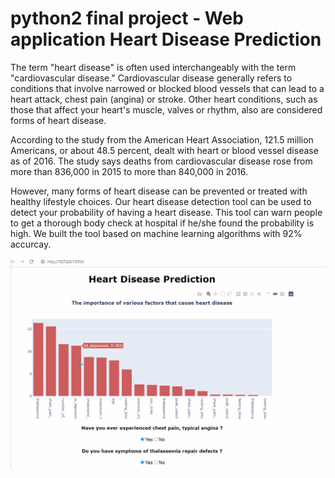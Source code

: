 # python2 final project - Web application Heart Disease Prediction
The term "heart disease" is often used interchangeably with the term "cardiovascular disease." Cardiovascular disease generally refers to conditions that involve narrowed or blocked blood vessels that can lead to a heart attack, chest pain (angina) or stroke. Other heart conditions, such as those that affect your heart's muscle, valves or rhythm, also are considered forms of heart disease. 

According to the study from the American Heart Association, 121.5 million Americans, or about 48.5 percent, dealt with heart or blood vessel disease as of 2016. The study says deaths from cardiovascular disease rose from more than 836,000 in 2015 to more than 840,000 in 2016. 

However, many forms of heart disease can be prevented or treated with healthy lifestyle choices. Our heart disease detection tool can be used to detect your probability of having a heart disease. This tool can warn people to get a thorough body check at hospital if he/she found the probability is high. We built the tool based on machine learning algorithms with 92% accurcay. 

![image](https://github.com/jiajieyuan1010/python_2_final/blob/main/heart_disease_prediction.gif)
